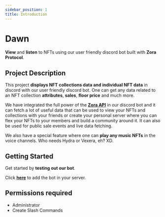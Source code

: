 ```yaml
---
sidebar_position: 1
title: Introduction
---
```


# Dawn

**View** and **listen** to NFTs using our user friendly discord bot built with **Zora Protocol**.

## Project Description

This project **displays NFT collections data and individual NFT data** in discord with our user friendly discord bot. One can get any data related to an NFT collection **attributes**, **sales**, **floor price** and much more.

We have integrated the full power of the **[Zora API](https://docs.zora.co/docs/zora-api/intro)** in our discord bot and it can fetch a lot of useful data that can be used to view your NFTs and collections with your friends or create your personal server where you can flex your NFTs to your members and build a community around it. It can also be used for public sale events and live data fetching.

We also have a special feature where one can **play any music NFTs** in the voice channels. Who needs Hydra or Vexera, eh? XD.

## Getting Started

Get started by **testing out our bot**.

Click **[here](https://docusaurus.new)** to add the bot in your server.

## Permissions required

- Administrator
- Create Slash Commands
